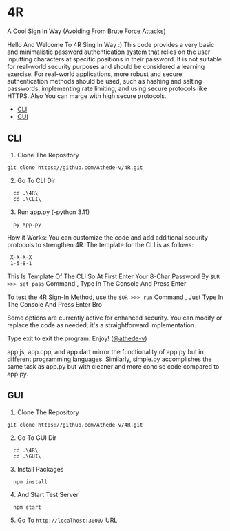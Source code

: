 # 4R
A Cool Sign In Way (Avoiding From Brute Force Attacks)

Hello And Welcome To 4R Sing In Way :)
This code provides a very basic and minimalistic password authentication system that relies on the user inputting characters at specific positions in their password. It is not suitable for real-world security purposes and should be considered a learning exercise. For real-world applications, more robust and secure authentication methods should be used, such as hashing and salting passwords, implementing rate limiting, and using secure protocols like HTTPS.
Also You can marge with high secure protocols.

- [CLI](#cli)
- [GUI](#gui)

## CLI
   1. Clone The Repository
   ```
 git clone https://github.com/Athede-v/4R.git
   ```
   2. Go To CLI Dir
   ```
     cd .\4R\
     cd .\CLI\
   ```
   3. Run app.py (-python 3.11)
   ```
     py app.py
   ```

   How it Works:
   You can customize the code and add additional security protocols to strengthen 4R. The template for the CLI is as follows:
   
     X-X-X-X
     1-5-8-1
   
   This Is Template Of The CLI So At First Enter Your 8-Char Password By 
    `$UR >>> set pass`
   Command , Type In The Console And Press Enter
   
   To test the 4R Sign-In Method, use the
    `$UR >>> run`
   Command , Just Type In The Console And Press Enter Bro 
   
   Some options are currently active for enhanced security. You can modify or replace the code as needed; it's a straightforward implementation.

Type exit to exit the program. Enjoy! ([@athede-v](https://github.com/Athede-v))

app.js, app.cpp, and app.dart mirror the functionality of app.py but in different programming languages. Similarly, simple.py accomplishes the same task as app.py but with cleaner and more concise code compared to app.py.

## GUI
   1. Clone The Repository
   ```
 git clone https://github.com/Athede-v/4R.git
   ```
   2. Go To GUI Dir
   ```
     cd .\4R\
     cd .\GUI\
   ```
   3. Install Packages
   ```
     npm install
   ```
   4. And Start Test Server
   ```
     npm start
   ```
   5. Go To `http://localhost:3000/` URL
